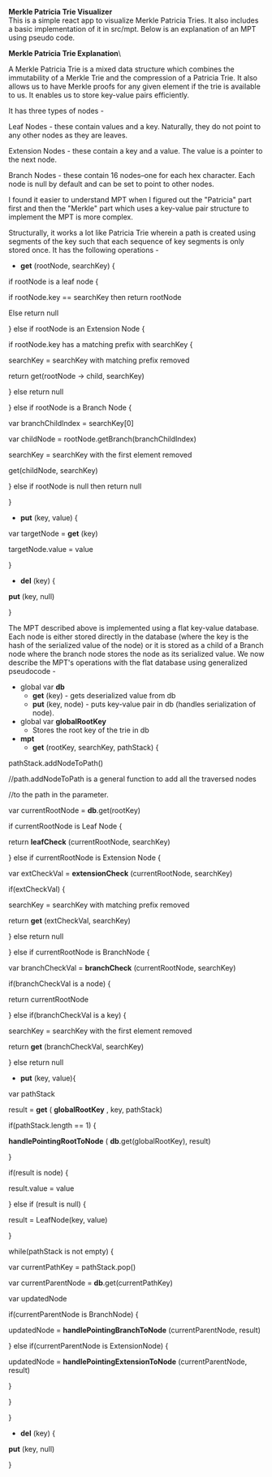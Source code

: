**Merkle Patricia Trie Visualizer**\
This is a simple react app to visualize Merkle Patricia Tries. It also includes a basic implementation of it in src/mpt. Below is an explanation of an MPT using pseudo code. 

**Merkle Patricia Trie Explanation**\

A Merkle Patricia Trie is a mixed data structure which combines the immutability of a Merkle Trie and the compression of a Patricia Trie. It also allows us to have Merkle proofs for any given element if the trie is available to us. It enables us to store key-value pairs efficiently.

It has three types of nodes -

Leaf Nodes - these contain values and a key. Naturally, they do not point to any other nodes as they are leaves.

Extension Nodes - these contain a key and a value. The value is a pointer to the next node.

Branch Nodes - these contain 16 nodes–one for each hex character. Each node is null by default and can be set to point to other nodes.

I found it easier to understand MPT when I figured out the "Patricia" part first and then the "Merkle" part which uses a key-value pair structure to implement the MPT is more complex.

Structurally, it works a lot like Patricia Trie wherein a path is created using segments of the key such that each sequence of key segments is only stored once. It has the following operations -

- **get** (rootNode, searchKey) {

if rootNode is a leaf node {

if rootNode.key == searchKey then return rootNode

Else return null

} else if rootNode is an Extension Node {

if rootNode.key has a matching prefix with searchKey {

searchKey = searchKey with matching prefix removed

return get(rootNode -\> child, searchKey)

} else return null

} else if rootNode is a Branch Node {

var branchChildIndex = searchKey[0]

var childNode = rootNode.getBranch(branchChildIndex)

searchKey = searchKey with the first element removed

get(childNode, searchKey)

} else if rootNode is null then return null

}

- **put** (key, value) {

var targetNode = **get** (key)

targetNode.value = value

}

- **del** (key) {

**put** (key, null)

}

The MPT described above is implemented using a flat key-value database. Each node is either stored directly in the database (where the key is the hash of the serialized value of the node) or it is stored as a child of a Branch node where the branch node stores the node as its serialized value. We now describe the MPT's operations with the flat database using generalized pseudocode -

- global var **db**
  - **get** (key) - gets deserialized value from db
  - **put** (key, node) - puts key-value pair in db (handles serialization of node).
- global var **globalRootKey**
  - Stores the root key of the trie in db
- **mpt**
  - **get** (rootKey, searchKey, pathStack) {

pathStack.addNodeToPath()

//path.addNodeToPath is a general function to add all the traversed nodes

//to the path in the parameter.

var currentRootNode = **db**.get(rootKey)

if currentRootNode is Leaf Node {

return **leafCheck** (currentRootNode, searchKey)

} else if currentRootNode is Extension Node {

var extCheckVal = **extensionCheck** (currentRootNode, searchKey)

if(extCheckVal) {

searchKey = searchKey with matching prefix removed

return **get** (extCheckVal, searchKey)

} else return null

} else if currentRootNode is BranchNode {

var branchCheckVal = **branchCheck** (currentRootNode, searchKey)

if(branchCheckVal is a node) {

return currentRootNode

} else if(branchCheckVal is a key) {

searchKey = searchKey with the first element removed

return **get** (branchCheckVal, searchKey)

} else return null

- **put** (key, value){

var pathStack

result = **get** ( **globalRootKey** , key, pathStack)

if(pathStack.length == 1) {

**handlePointingRootToNode** ( **db**.get(globalRootKey), result)

}

if(result is node) {

result.value = value

} else if (result is null) {

result = LeafNode(key, value)

}

while(pathStack is not empty) {

var currentPathKey = pathStack.pop()

var currentParentNode = **db**.get(currentPathKey)

var updatedNode

if(currentParentNode is BranchNode) {

updatedNode = **handlePointingBranchToNode** (currentParentNode, result)

} else if(currentParentNode is ExtensionNode) {

updatedNode = **handlePointingExtensionToNode** (currentParentNode, result)

}

}

}

- **del** (key) {

**put** (key, null)

}

